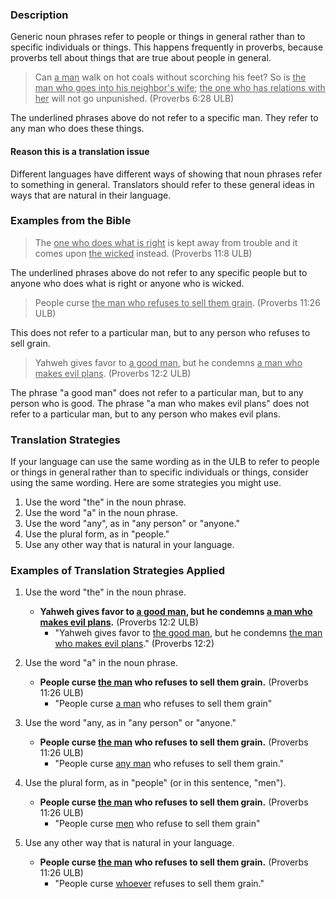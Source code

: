 

### Description

Generic noun phrases refer to people or things in general rather than to specific individuals or things. This happens frequently in proverbs, because proverbs tell about things that are true about people in general.

>Can <u>a man</u> walk on hot coals without scorching his feet?
>So is <u>the man who goes into his neighbor's wife</u>;
><u>the one who has relations with her</u> will not go unpunished. (Proverbs 6:28 ULB)

The underlined phrases above do not refer to a specific man. They refer to any man who does these things.

#### Reason this is a translation issue

Different languages have different ways of showing that noun phrases refer to something in general. Translators should refer to these general ideas in ways that are natural in their language.

### Examples from the Bible

>The <u>one who does what is right</u> is kept away from trouble and it comes upon <u>the wicked</u> instead. (Proverbs 11:8 ULB)

The underlined phrases above do not refer to any specific people but to anyone who does what is right or anyone who is wicked.

>People curse <u>the man who refuses to sell them grain</u>. (Proverbs 11:26 ULB)

This does not refer to a particular man, but to any person who refuses to sell grain.
>Yahweh gives favor to <u>a good man</u>, but he condemns <u>a man who makes evil plans</u>. (Proverbs 12:2 ULB)

The phrase "a good man" does not refer to a particular man, but to any person who is good. The phrase "a man who makes evil plans" does not refer to a particular man, but to any person who makes evil plans.

### Translation Strategies

If your language can use the same wording as in the ULB to refer to people or things in general rather than to specific individuals or things, consider using the same wording. Here are some strategies you might use.

1. Use the word "the" in the noun phrase.
1. Use the word "a" in the noun phrase.
1. Use the word "any", as in "any person" or "anyone."
1. Use the plural form, as in "people."
1. Use any other way that is natural in your language.

### Examples of Translation Strategies Applied

1. Use the word "the" in the noun phrase.

    * **Yahweh gives favor to <u>a good man</u>, but he condemns <u>a man who makes evil plans</u>.** (Proverbs 12:2 ULB)
        * "Yahweh gives favor to <u>the good man</u>, but he condemns <u>the man who makes evil plans</u>." (Proverbs 12:2)

1. Use the word "a" in the noun phrase.

    * **People curse <u>the man</u> who refuses to sell them grain.** (Proverbs 11:26 ULB)
        * "People curse <u>a man</u> who refuses to sell them grain"

1. Use the word "any, as in "any person" or "anyone."

    * **People curse <u>the man</u> who refuses to sell them grain.** (Proverbs 11:26 ULB)
        * "People curse <u>any man</u> who refuses to sell them grain."

1. Use the plural form, as in "people" (or in this sentence, "men").

    * **People curse <u>the man</u> who refuses to sell them grain.** (Proverbs 11:26 ULB)
        * "People curse <u>men</u> who refuse to sell them grain"

1. Use any other way that is natural in your language.

    * **People curse <u>the man</u> who refuses to sell them grain.** (Proverbs 11:26 ULB)
        * "People curse <u>whoever</u> refuses to sell them grain."


